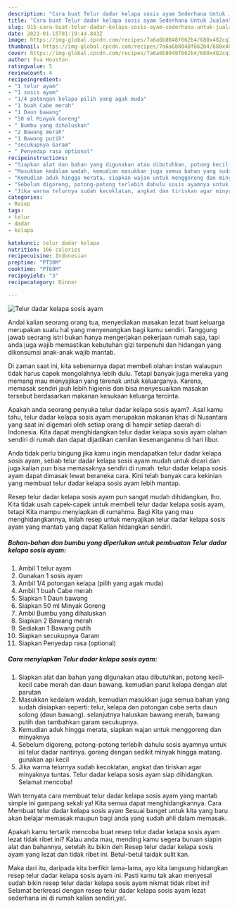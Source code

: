 ```yaml
---
description: "Cara buat Telur dadar kelapa sosis ayam Sederhana Untuk Jualan"
title: "Cara buat Telur dadar kelapa sosis ayam Sederhana Untuk Jualan"
slug: 915-cara-buat-telur-dadar-kelapa-sosis-ayam-sederhana-untuk-jualan
date: 2021-01-15T01:19:44.843Z
image: https://img-global.cpcdn.com/recipes/7a6a6b8048f662b4/680x482cq70/telur-dadar-kelapa-sosis-ayam-foto-resep-utama.jpg
thumbnail: https://img-global.cpcdn.com/recipes/7a6a6b8048f662b4/680x482cq70/telur-dadar-kelapa-sosis-ayam-foto-resep-utama.jpg
cover: https://img-global.cpcdn.com/recipes/7a6a6b8048f662b4/680x482cq70/telur-dadar-kelapa-sosis-ayam-foto-resep-utama.jpg
author: Eva Houston
ratingvalue: 5
reviewcount: 4
recipeingredient:
- "1 telur ayam"
- "1 sosis ayam"
- "1/4 potongan kelapa pilih yang agak muda"
- "1 buah Cabe merah"
- "1 Daun bawang"
- "50 ml Minyak Goreng"
- " Bumbu yang dihaluskan"
- "2 Bawang merah"
- "1 Bawang putih"
- "secukupnya Garam"
- " Penyedap rasa optional"
recipeinstructions:
- "Siapkan alat dan bahan yang digunakan atau dibutuhkan, potong kecil-kecil cabe merah dan daun bawang. kemudian parut kelapa dengan alat parutan"
- "Masukkan kedalam wadah, kemudian masukkan juga semua bahan yang sudah disiapkan seperti: telur, kelapa dan potongan cabe serta daun solong (daun bawang). selanjutnya haluskan bawang merah, bawang putih dan tambahkan garam secukupnya."
- "Kemudian aduk hingga merata, siapkan wajan untuk menggoreng dan minyaknya"
- "Sebelum digoreng, potong-potong terlebih dahulu sosis ayamnya untuk isi telur dadar nantinya. goreng dengan sedikit minyak hingga matang. gunakan api kecil"
- "Jika warna telurnya sudah kecoklatan, angkat dan tiriskan agar minyaknya tuntas. Telur dadar kelapa sosis ayam siap dihidangkan. Selamat mencoba!"
categories:
- Resep
tags:
- telur
- dadar
- kelapa

katakunci: telur dadar kelapa 
nutrition: 166 calories
recipecuisine: Indonesian
preptime: "PT30M"
cooktime: "PT60M"
recipeyield: "3"
recipecategory: Dinner

---
```



![Telur dadar kelapa sosis ayam](https://img-global.cpcdn.com/recipes/7a6a6b8048f662b4/680x482cq70/telur-dadar-kelapa-sosis-ayam-foto-resep-utama.jpg)

Andai kalian seorang orang tua, menyediakan masakan lezat buat keluarga merupakan suatu hal yang menyenangkan bagi kamu sendiri. Tanggung jawab seorang istri bukan hanya mengerjakan pekerjaan rumah saja, tapi anda juga wajib memastikan kebutuhan gizi terpenuhi dan hidangan yang dikonsumsi anak-anak wajib mantab.

Di zaman  saat ini, kita sebenarnya dapat membeli olahan instan walaupun tidak harus capek mengolahnya lebih dulu. Tetapi banyak juga mereka yang memang mau menyajikan yang terenak untuk keluarganya. Karena, memasak sendiri jauh lebih higienis dan bisa menyesuaikan masakan tersebut berdasarkan makanan kesukaan keluarga tercinta. 



Apakah anda seorang penyuka telur dadar kelapa sosis ayam?. Asal kamu tahu, telur dadar kelapa sosis ayam merupakan makanan khas di Nusantara yang saat ini digemari oleh setiap orang di hampir setiap daerah di Indonesia. Kita dapat menghidangkan telur dadar kelapa sosis ayam olahan sendiri di rumah dan dapat dijadikan camilan kesenanganmu di hari libur.

Anda tidak perlu bingung jika kamu ingin mendapatkan telur dadar kelapa sosis ayam, sebab telur dadar kelapa sosis ayam mudah untuk dicari dan juga kalian pun bisa memasaknya sendiri di rumah. telur dadar kelapa sosis ayam dapat dimasak lewat beraneka cara. Kini telah banyak cara kekinian yang membuat telur dadar kelapa sosis ayam lebih mantap.

Resep telur dadar kelapa sosis ayam pun sangat mudah dihidangkan, lho. Kita tidak usah capek-capek untuk membeli telur dadar kelapa sosis ayam, tetapi Kita mampu menyiapkan di rumahmu. Bagi Kita yang mau menghidangkannya, inilah resep untuk menyajikan telur dadar kelapa sosis ayam yang mantab yang dapat Kalian hidangkan sendiri.

<!--inarticleads1-->

##### Bahan-bahan dan bumbu yang diperlukan untuk pembuatan Telur dadar kelapa sosis ayam:

1. Ambil 1 telur ayam
1. Gunakan 1 sosis ayam
1. Ambil 1/4 potongan kelapa (pilih yang agak muda)
1. Ambil 1 buah Cabe merah
1. Siapkan 1 Daun bawang
1. Siapkan 50 ml Minyak Goreng
1. Ambil  Bumbu yang dihaluskan
1. Siapkan 2 Bawang merah
1. Sediakan 1 Bawang putih
1. Siapkan secukupnya Garam
1. Siapkan  Penyedap rasa (optional)




<!--inarticleads2-->

##### Cara menyiapkan Telur dadar kelapa sosis ayam:

1. Siapkan alat dan bahan yang digunakan atau dibutuhkan, potong kecil-kecil cabe merah dan daun bawang. kemudian parut kelapa dengan alat parutan
1. Masukkan kedalam wadah, kemudian masukkan juga semua bahan yang sudah disiapkan seperti: telur, kelapa dan potongan cabe serta daun solong (daun bawang). selanjutnya haluskan bawang merah, bawang putih dan tambahkan garam secukupnya.
1. Kemudian aduk hingga merata, siapkan wajan untuk menggoreng dan minyaknya
1. Sebelum digoreng, potong-potong terlebih dahulu sosis ayamnya untuk isi telur dadar nantinya. goreng dengan sedikit minyak hingga matang. gunakan api kecil
1. Jika warna telurnya sudah kecoklatan, angkat dan tiriskan agar minyaknya tuntas. Telur dadar kelapa sosis ayam siap dihidangkan. Selamat mencoba!




Wah ternyata cara membuat telur dadar kelapa sosis ayam yang mantab simple ini gampang sekali ya! Kita semua dapat menghidangkannya. Cara Membuat telur dadar kelapa sosis ayam Sesuai banget untuk kita yang baru akan belajar memasak maupun bagi anda yang sudah ahli dalam memasak.

Apakah kamu tertarik mencoba buat resep telur dadar kelapa sosis ayam lezat tidak ribet ini? Kalau anda mau, mending kamu segera buruan siapin alat dan bahannya, setelah itu bikin deh Resep telur dadar kelapa sosis ayam yang lezat dan tidak ribet ini. Betul-betul taidak sulit kan. 

Maka dari itu, daripada kita berfikir lama-lama, ayo kita langsung hidangkan resep telur dadar kelapa sosis ayam ini. Pasti kamu tak akan menyesal sudah bikin resep telur dadar kelapa sosis ayam nikmat tidak ribet ini! Selamat berkreasi dengan resep telur dadar kelapa sosis ayam lezat sederhana ini di rumah kalian sendiri,ya!.

